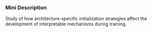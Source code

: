 ### Mini Description

Study of how architecture-specific initialization strategies affect the development of interpretable mechanisms during training.
